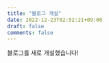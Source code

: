 ```yaml
---
title: "블로그 개설"
date: 2022-12-23T02:52:21+09:00
draft: false
comments: false
---
```


블로그를 새로 개설했습니다!